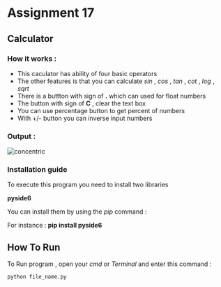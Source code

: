 # Assignment 17

## Calculator

### How it works :

- This caculator has ability of four basic operators
- The other features is that you can calculate *sin* , *cos* , *tan* , *cot* , *log* , *sqrt*
- There is a buttton with sign of **.** which can used for float numbers
- The button with sign of **C** , clear the text box
- You can use percentage button to get percent of numbers
- With +/- button you can inverse input numbers


 ### Output :

 ![concentric](calculator.jng)
 

### Installation guide
To execute this program you need to install two libraries

**pyside6** 

You can install them by using the *pip* command :

For instance :
**pip install pyside6**


## How To Run

To Run program , open your *cmd* or *Terminal* and enter this command :

```
python file_name.py
```
